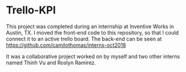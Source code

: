 # Trello-KPI

This project was completed during an internship at Inventive Works in Austin, TX.
I moved the front-end code to this repository, so that I could connect it to an active trello board.
The back-end can be seen at https://github.com/camilothomas/interns-oct2018

It was a collaborative project worked on by myself and two other interns named Thinh Vu and Roslyn Ramirez. 
